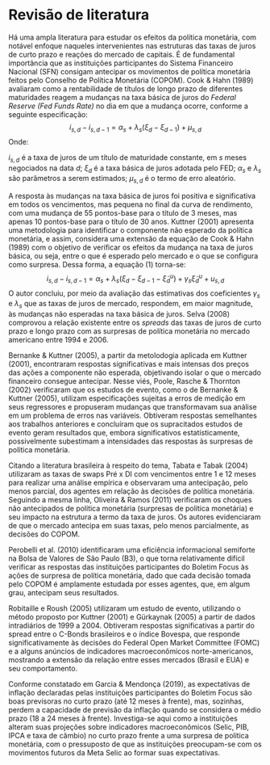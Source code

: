 # Revisão de literatura

Há uma ampla literatura para estudar os efeitos da política monetária, com notável enfoque naqueles intervenientes nas estruturas das taxas de juros de curto prazo e reações do mercado de capitais.  É de fundamental importância que as instituições participantes do Sistema Financeiro Nacional (SFN) consigam antecipar os movimentos de política monetária feitos pelo Conselho de Política Monetária (COPOM). Cook & Hahn (1989) avaliaram como a rentabilidade de títulos de longo prazo de diferentes maturidades reagem a mudanças na taxa básica de juros do *Federal Reserve (Fed Funds Rate)* no dia em que a mudança ocorre, conforme a seguinte especificação:
$$
i_{s,d}-i_{s,d-1}=\alpha_s+ \lambda_s(\xi_d-
\xi_{d-1})+\mu_{s,d}
$$
Onde:

$i_{s,d}$ é a taxa de juros de um título de maturidade constante, em $s$ meses negociados na data $d$;
$\xi_d$ é a taxa básica de juros adotada pelo FED;
$\alpha_s$ e $\lambda_s$ são parâmetros a serem estimados;
$\mu_{s,d}$ é o termo de erro aleatório.

A resposta às mudanças na taxa básica de juros foi positiva e significativa em todos os vencimentos, mas pequena no final da curva de rendimento, com uma mudança de 55 pontos-base para o título de 3 meses, mas apenas 10 pontos-base para o título de 30 anos. Kuttner (2001) apresenta uma metodologia para identificar o componente não esperado da política monetária, e assim, considera uma extensão da equação de Cook & Hahn (1989) com o objetivo de verificar os efeitos da mudança na taxa de juros básica, ou seja, entre o que é esperado pelo mercado e o que se configura como surpresa. Dessa forma, a equação (1) torna-se:
$$
i_{s, d}-i_{s, d-1}=\alpha_{s}+\lambda_{s}(\xi_{d}-\xi_{d-1}-\tilde{\xi}_{d}^{u})+\gamma_{s} \tilde{\xi}_{d}^{u}+u_{s, d}
$$
O autor concluiu, por meio da avaliação das estimativas dos coeficientes $\gamma_{s}$ e $\lambda_s$ que as taxas de juros de mercado, respondem, em maior magnitude, às mudanças não esperadas na taxa básica de juros. Selva (2008) comprovou a relação existente entre os *spreads* das taxas de juros de curto prazo e longo prazo com as surpresas de política monetária no mercado americano entre 1994 e 2006.

Bernanke & Kuttner (2005), a partir da metolodogia aplicada em Kuttner (2001), encontraram respostas significativas e mais intensas dos preços das ações a componente não esperada, objetivando isolar o que o mercado financeiro consegue antecipar. Nesse viés, Poole, Rasche & Thornton (2002) verificaram que os estudos de evento, como o de Bernanke & Kuttner (2005), utilizam especificações sujeitas a erros de medição em seus regressores e propuseram mudanças que transformavam sua análise em um problema de erros nas variáveis. Obtiveram respostas semelhantes aos trabalhos anteriores e concluíram que os supracitados estudos de evento geram resultados que, embora significativos estatísticamente, possivelmente subestimam a intensidades das respostas às surpresas de política monetária.

Citando a literatura brasileira à respeito do tema, Tabata e Tabak (2004) utilizaram as taxas de swaps Pré x DI com vencimentos entre 1 e 12 meses para realizar uma análise empírica e observaram uma antecipação, pelo menos parcial, dos agentes em relação às decisões de política monetária. Seguindo a mesma linha, Oliveira & Ramos (2011) verificaram os choques não antecipados de política monetária (surpresas de política monetária) e seu impacto na estrutura a termo da taxa de juros. Os autores evidenciaram de que o mercado antecipa em suas taxas, pelo menos parcialmente, as decisões do COPOM. 

Perobelli et al. (2010) identificaram uma eficiência informacional semiforte na Bolsa de Valores de São Paulo (B3), o que torna relativamente difícil verificar as respostas das instituições participantes do Boletim Focus às ações de surpresa de política monetária, dado que cada decisão tomada pelo COPOM é amplamente estudada por esses agentes, que, em algum grau, antecipam seus resultados.

Robitaille e Roush (2005) utilizaram um estudo de evento, utilizando o método proposto por Kuttner (2001) e Gürkaynak (2005) a partir de dados intradiários de 1999 a 2004. Obtiveram respostas significativas a partir do spread entre o C-Bonds brasileiros e o índice Bovespa, que responde significativamente às decisões do Federal Open Market Committee (FOMC) e a alguns anúncios de indicadores macroeconômicos norte-americanos, mostrando a extensão da relação entre esses mercados (Brasil e EUA) e seu comportamento. 

Conforme constatado em Garcia & Mendonça (2019), as expectativas de inflação declaradas pelas instituições participantes do Boletim Focus são boas previsoras no curto prazo (até 12 meses à frente), mas, sozinhas, perdem a capacidade de previsão da inflação quando se considera o médio prazo (18 a 24 meses à frente). Investiga-se aqui como a instituições alteram suas projeções sobre indicadores macroeconômicos (Selic, PIB, IPCA e taxa de câmbio) no curto prazo frente a uma surpresa de política monetária, com o pressuposto de que as instituições preocupam-se com os movimentos futuros da Meta Selic ao formar suas expectativas.

